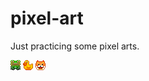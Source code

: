 pixel-art
=========

Just practicing some pixel arts.

![Frog](frog/frog.png)
![Chicken](chicken/chicken.png)
![Dog](dog/dog.png)
